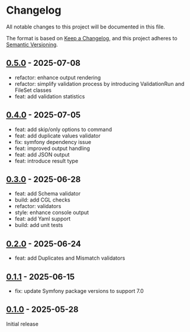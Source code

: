 # Changelog

All notable changes to this project will be documented in this file.

The format is based on [Keep a Changelog](https://keepachangelog.com/en/1.0.0/),
and this project adheres to [Semantic Versioning](https://semver.org/spec/v2.0.0.html).

## [0.5.0] - 2025-07-08

- refactor: enhance output rendering
- refactor: simplify validation process by introducing ValidationRun and FileSet classes
- feat: add validation statistics

## [0.4.0] - 2025-07-05

- feat: add skip/only options to command
- feat: add duplicate values validator
- fix: symfony dependency issue
- feat: improved output handling
- feat: add JSON output
- feat: introduce result type

## [0.3.0] - 2025-06-28

- feat: add Schema validator
- build: add CGL checks
- refactor: validators
- style: enhance console output
- feat: add Yaml support
- build: add unit tests

## [0.2.0] - 2025-06-24

- feat: add Duplicates and Mismatch validators

## [0.1.1] - 2025-06-15

- fix: update Symfony package versions to support 7.0

## [0.1.0] - 2025-05-28

Initial release

[0.5.0]: https://github.com/move-elevator/composer-translation-validator/compare/0.4.0...0.5.0
[0.4.0]: https://github.com/move-elevator/composer-translation-validator/compare/0.3.0...0.4.0
[0.3.0]: https://github.com/move-elevator/composer-translation-validator/compare/0.2.0...0.3.0
[0.2.0]: https://github.com/move-elevator/composer-translation-validator/compare/0.1.1...0.2.0
[0.1.1]: https://github.com/move-elevator/composer-translation-validator/compare/0.1.0...0.1.1
[0.1.0]: https://github.com/move-elevator/composer-translation-validator/tree/0.1.0
